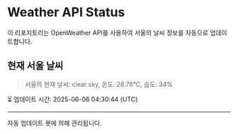 
# Weather API Status

이 리포지토리는 OpenWeather API를 사용하여 서울의 날씨 정보를 자동으로 업데이트합니다.

## 현재 서울 날씨
> 서울의 현재 날씨: clear sky, 온도: 28.76°C, 습도: 34%

⏳ 업데이트 시간: 2025-06-06 04:30:44 (UTC)

---
자동 업데이트 봇에 의해 관리됩니다.
